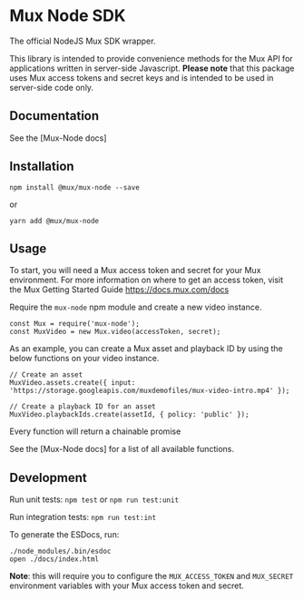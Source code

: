 # Mux Node SDK

The official NodeJS Mux SDK wrapper.

This library is intended to provide convenience methods for the Mux API for applications written in server-side Javascript.
__Please note__ that this package uses Mux access tokens and secret keys and is intended to be used in server-side code only.

## Documentation

See the [Mux-Node docs]

## Installation
```
npm install @mux/mux-node --save
```
or
```
yarn add @mux/mux-node
```

## Usage
To start, you will need a Mux access token and secret for your Mux environment. For more information on where to get
an access token, visit the Mux Getting Started Guide https://docs.mux.com/docs

Require the `mux-node` npm module and create a new video instance.
```
const Mux = require('mux-node');
const MuxVideo = new Mux.video(accessToken, secret);
```
As an example, you can create a Mux asset and playback ID by using the below functions on your video instance.
```
// Create an asset
MuxVideo.assets.create({ input: 'https://storage.googleapis.com/muxdemofiles/mux-video-intro.mp4' });
```

```
// Create a playback ID for an asset
MuxVideo.playbackIds.create(assetId, { policy: 'public' });
```

Every function will return a chainable promise

See the [Mux-Node docs] for a list of all available functions.

## Development

Run unit tests: `npm test` or `npm run test:unit`

Run integration tests: `npm run test:int`

To generate the ESDocs, run:
```
./node_modules/.bin/esdoc
open ./docs/index.html
```

__Note__: this will require you to configure the `MUX_ACCESS_TOKEN` and `MUX_SECRET` environment variables with your Mux access token and secret.



